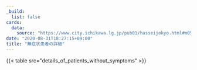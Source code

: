 ```yaml
---
_build:
  list: false
cards:
  data:
    source: "https://www.city.ichikawa.lg.jp/pub01/hasseijokyo.html#m05"
date: "2020-08-31T18:27:15+09:00"
title: "無症状患者の詳細"
---
```


{{< table src="details_of_patients_without_symptoms" >}}
